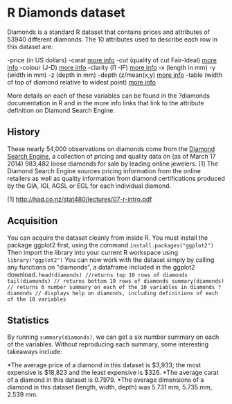R Diamonds dataset
====

Diamonds is a standard R dataset that contains prices and attributes of 53940 different diamonds. The 10 attributes used to describe each row in this dataset are:

-price (in US dollars)
-carat [more info](http://diamondse.info/diamonds-carat.asp)
-cut (quality of cut Fair-Ideal) [more info](http://diamondse.info/diamonds-cut.asp)
-colour (J-D) [more info](http://diamondse.info/diamonds-color.asp)
-clarity (l1 -IF) [more info](http://diamondse.info/diamonds-clarity.asp)
-x (length in mm) 
-y (width in mm)
-z (depth in mm)
-depth (z/mean(x,y) [more info](http://diamondse.info/diamonds-total-depth.asp)
-table (width of top of diamond relative to widest point) [more info](http://diamondse.info/diamonds-table-width.asp)

More details on each of these variables can be found in the ?diamonds documentation in R and in the more info links that link to the attribute definition on Diamond Search Engine.

History
---
These nearly 54,000 observations on diamonds come from the [Diamond Search Engine](http://diamondse.info), a collection of pricing and quality data on (as of March 17 2014) 983,482 loose diamonds for sale by leading online jewelers. [1]  The Diamond Search Engine sources pricing information from the online retailers as well as quality information from diamond certifications produced by the GIA, IGI, AGSL or EGL for each individual diamond.

[1] http://had.co.nz/stat480/lectures/07-r-intro.pdf


Acquisition
---
You can acquire the dataset cleanly from inside R. You must install the package ggplot2 first, using the command
```install.packages("ggplot2")```
Then import the library into your current R workspace using
	```library("ggplot2")```
You can now work with the dataset simply by calling any functions on "diamonds", a dataframe included in the ggplot2 download.
	```head(diamonds) //returns top 10 rows of diamonds
	tail(diamonds) // returns bottom 10 rows of diamonds
	summary(diamonds) // returns 6 number summary on each of the 10 variables in diamonds
	?diamonds // displays help on diamonds, including definitions of each of the 10 variables```


Statistics
---
By running <code>summary(diamonds)</code>, we can get a six number summary on each of the variables. Without reproducing each summary, some interesting takeaways include:

*The average price of a diamond in this dataset is $3,933; the most expensive is $18,823 and the least expensive is $326.
*The average carat of a diamond in this dataset is 0.7979.
*The average dimensions of a diamond in this dataset (length, width, depth) was 5.731 mm, 5.735 mm, 2.539 mm.


